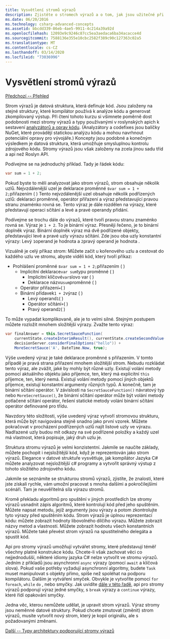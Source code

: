 ```yaml
---
title: Vysvětlení stromů výrazů
description: Zjistěte o stromech výrazů a o tom, jak jsou užitečné při překladu algoritmů pro externí spuštění a kontrolu kódu před jeho spuštěním.
ms.date: 06/20/2016
ms.technology: csharp-advanced-concepts
ms.assetid: bbcdd339-86eb-4ae5-9911-4c214a39a92d
ms.openlocfilehash: 12093e9c9246c87cc5ea3aedaca6ba34acacce4d
ms.sourcegitcommit: 7588136e355e10cbc2582f389c90c127363c02a5
ms.translationtype: MT
ms.contentlocale: cs-CZ
ms.lasthandoff: 03/14/2020
ms.locfileid: "73036996"
---
```

# <a name="expression-trees-explained"></a>Vysvětlení stromů výrazů

[Předchozí -- Přehled](expression-trees.md)

Strom výrazů je datová struktura, která definuje kód. Jsou založeny na stejné struktury, které kompilátor používá k analýze kódu a generovat zkompilovaný výstup. Při čtení tohoto kurzu si všimnete poměrně dost podobnosti mezi stromy výrazů a typy používanými v roslynských apich k sestavení [analyzátorů a oprav kódu](https://github.com/dotnet/roslyn-analyzers).
(Analyzátory a codefixes jsou balíčky NuGet, které provádějí statickou analýzu kódu a mohou navrhnout potenciální opravy pro vývojáře.) Koncepty jsou podobné a konečným výsledkem je datová struktura, která umožňuje smysluplnou kontrolu zdrojového kódu. Stromy výrazů jsou však založeny na zcela jinou sadu tříd a api než Roslyn API.

Podívejme se na jednoduchý příklad.
Tady je řádek kódu:

```csharp
var sum = 1 + 2;
```

Pokud byste to měli analyzovat jako strom výrazů, strom obsahuje několik uzlů.
Nejvzdálenější uzel je deklarace proměnné s`var sum = 1 + 2;`přiřazením ( ) Tento nejvzdálenější uzel obsahuje několik podřízených uzlů: deklaraci proměnné, operátor přiřazení a výraz představující pravou stranu znaménko rovná se. Tento výraz je dále rozdělen na výrazy, které představují operaci sčítání a levé a pravé operandy přidání.

Podívejme se trochu dále do výrazů, které tvoří pravou stranu znaménko rovná se.
Výraz je `1 + 2`. To je binární výraz. Přesněji řečeno, je to binární doplněk výraz. Binární doplněk výraz má dvě podřízené objekty, představující levé a pravé uzly výrazu sčítání. Zde jsou oba uzly konstantní výrazy: Levý `1`operand je hodnota a `2`pravý operand je hodnota .

Vizuálně je celý příkaz strom: Můžete začít u kořenového uzlu a cestovat do každého uzlu ve stromu, abyste viděli kód, který tvoří příkaz:

- Prohlášení proměnné s`var sum = 1 + 2;`přiřazením ( )
  - Implicitní deklarace`var sum`typu proměnné ( )
    - Implicitní klíčové`var`slovo var ( )
    - Deklarace názvu`sum`proměnné ( )
  - Operátor přiřazení`=`( )
  - Binární přídavek`1 + 2`výraz ( )
    - Levý operand`1`( )
    - Operátor sčítání`+`( )
    - Pravý operand`2`( )

To může vypadat komplikovaně, ale je to velmi silné. Stejným postupem můžete rozložit mnohem složitější výrazy. Zvažte tento výraz:

```csharp
var finalAnswer = this.SecretSauceFunction(
    currentState.createInterimResult(), currentState.createSecondValue(1, 2),
    decisionServer.considerFinalOptions("hello")) +
    MoreSecretSauce('A', DateTime.Now, true);
```

Výše uvedený výraz je také deklarace proměnné s přiřazením.
V tomto případě je pravá strana přiřazení mnohem složitější strom.
Nebudu rozkládat tento výraz, ale zvážit, jaké by mohly být různé uzly. Existují volání metody pomocí aktuálního objektu jako příjemce, ten, který má explicitní `this` příjemce, ten, který nemá. Existují volání metody pomocí jiných objektů příjemce, existují konstantní argumenty různých typů. A konečně, tam je binární sčítání operátor. V závislosti na `SecretSauceFunction()` návratový typ nebo `MoreSecretSauce()`, že binární sčítání operátor může být volání metody potlačené sčítání operátor, řešení statické metody volání binární sčítání operátor definované pro třídu.

Navzdory této složitosti, výše uvedený výraz vytvoří stromovou strukturu, která může být navigována stejně snadno jako první vzorek. Můžete pokračovat v procházení podřízených uzlů najít listové uzly ve výrazu. Nadřazené uzly budou mít odkazy na své podřízené položky a každý uzel má vlastnost, která popisuje, jaký druh uzlu je.

Struktura stromu výrazů je velmi konzistentní. Jakmile se naučíte základy, můžete pochopit i nejsložitější kód, když je reprezentován jako strom výrazů. Elegance v datové struktuře vysvětluje, jak kompilátor Jazyka C# můžete analyzovat nejsložitější c# programy a vytvořit správný výstup z tohoto složitého zdrojového kódu.

Jakmile se seznámíte se strukturou stromů výrazů, zjistíte, že znalosti, které jste získali rychle, vám umožní pracovat s mnoha dalšími a pokročilejšími scénáři. Tam je neuvěřitelná síla výrazu stromů.

Kromě překladu algoritmů pro spuštění v jiných prostředích lze stromy výrazů usnadnit zápis algoritmů, které kontrolují kód před jeho spuštěním. Můžete napsat metodu, jejíž argumenty jsou výrazy a potom zkontrolujte tyto výrazy před spuštěním kódu. Strom výrazů je úplnou reprezentací kódu: můžete zobrazit hodnoty libovolného dílčího výrazu.
Můžete zobrazit názvy metod a vlastností. Můžete zobrazit hodnotu všech konstantních výrazů.
Můžete také převést strom výrazů na spustitelného delegáta a spustit kód.

Api pro stromy výrazů umožňují vytvářet stromy, které představují téměř všechny platné konstrukce kódu. Chcete-li však zachovat věci co nejjednodušší, některé idiomy jazyka C# nelze vytvořit ve stromu výrazů. Jedním z příkladů jsou asynchronní `async` výrazy (pomocí `await` a klíčová slova). Pokud vaše potřeby vyžadují asynchronní algoritmy, budete `Task` muset manipulovat s objekty přímo, spíše než spoléhat na podporu kompilátoru. Dalším je vytváření smyček. Obvykle je vytvoříte pomocí `for` `foreach`, `while` `do` , nebo smyčky. Jak uvidíte [dále v této řadě](expression-trees-building.md), api pro stromy výrazů podporují výraz jedné smyčky, s `break` výrazy a `continue` výrazy, které řídí opakování smyčky.

Jedna věc, kterou nemůžete udělat, je upravit strom výrazů.  Výraz stromy jsou neměnné datové struktury. Pokud chcete zmutovat (změnit) strom výrazů, musíte vytvořit nový strom, který je kopií originálu, ale s požadovanými změnami.

[Další -- Typy architektury podporující stromy výrazů](expression-classes.md)
